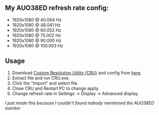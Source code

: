 ## My AUO38ED refresh rate config:
- 1920x1080 @ 40.064 Hz
- 1920x1080 @ 48.041 Hz
- 1920x1080 @ 60.052 Hz
- 1920x1080 @ 75.002 Hz
- 1920x1080 @ 90.000 Hz
- 1920x1080 @ 100.003 Hz

## Usage
1. Download [Custom Resolution Utility (CRU)](https://customresolutionutility.net/) and config from [here](auo38ed.bin).
2. Extract file and run CRU.exe.
3. Click the "Import" and select file.
4. Close CRU and Restart PC to change apply.
5. Change refresh rate in Settings -> Display -> Advanced display.

_I just made this because I couldn't found nobody mentioned the AUO38ED monitor_
